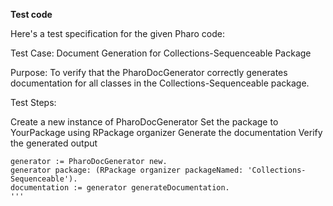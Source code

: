 **Test code**

Here's a test specification for the given Pharo code:

Test Case: Document Generation for Collections-Sequenceable Package

Purpose:
To verify that the PharoDocGenerator correctly generates documentation for all classes in the Collections-Sequenceable package.

Test Steps:

Create a new instance of PharoDocGenerator
Set the package to YourPackage using RPackage organizer
Generate the documentation
Verify the generated output

```smalltalk
generator := PharoDocGenerator new.
generator package: (RPackage organizer packageNamed: 'Collections-Sequenceable').
documentation := generator generateDocumentation.
'''
